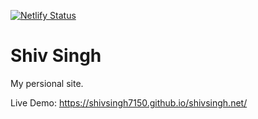 [![Netlify Status](https://api.netlify.com/api/v1/badges/01fb4cea-a008-4b01-b4e4-aa2339189a0b/deploy-status)](https://app.netlify.com/sites/shivsingh/deploys)

# Shiv Singh

My persional site.

Live Demo: https://shivsingh7150.github.io/shivsingh.net/


